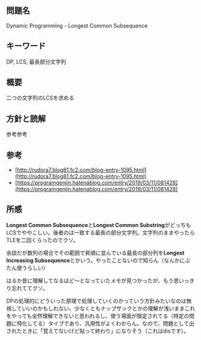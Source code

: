 ## 問題名
Dynamic Programming - Longest Common Subsequence

## キーワード
DP, LCS, 最長部分文字列

## 概要
二つの文字列のLCSを求める

## 方針と読解
参考参考

## 参考
- [http://rudora7.blog81.fc2.com/blog-entry-1095.html](http://rudora7.blog81.fc2.com/blog-entry-1095.html)
- [https://programgenjin.hatenablog.com/entry/2019/03/11/081428](https://programgenjin.hatenablog.com/entry/2019/03/11/081428)

## 所感
**Longest Common Subsequence**と**Longest Common Substring**がどっちもLCSでややこしい。後者のは一致する最長の部分文字列。文字列のままやったらTLEを二回くらったのでクソ。

余談だが数列の場合でその範囲で昇順に並んでいる最長の部分列を**Longest Increasing Subsequence**とかいう。やったことないので知らん（なんかにぶたん使うらしい）

はるか昔に理解してなるほど〜となっていたメモが見つかったが、もう思いっきり忘れててクソ。

DPの処理的にどういった原理で処理していくのかっていう方針みたいなのは無視していいのかもしれない、少なくともナップザックとかの理解が浅いままこれをやっても全然理解できないと思われるし、使う場面が限定されてる（特定の問題に特化してる）タイプであり、汎用性がよくわからん。なので、問題として出されたときに「覚えてないけど貼って終わり」になりそう（これはdisです）。